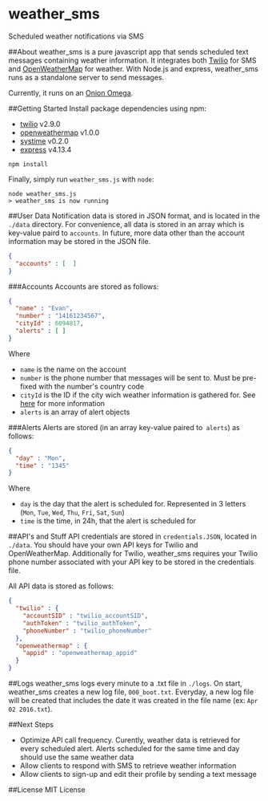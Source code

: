 # weather_sms
Scheduled weather notifications via SMS

##About
weather_sms is a pure javascript app that sends scheduled text messages containing weather information. It integrates both [Twilio](https://www.twilio.com) for SMS and [OpenWeatherMap](http://openweathermap.org) for weather. With Node.js and express, weather_sms runs as a standalone server to send messages.

Currently, it runs on an [Onion Omega](https://onion.io).

##Getting Started
Install package dependencies using npm:
- [twilio](https://www.npmjs.com/package/twilio) v2.9.0
- [openweathermap](https://www.npmjs.com/package/openweathermap) v1.0.0
- [systime](https://www.npmjs.com/package/systime) v0.2.0
- [express](https://www.npmjs.com/package/express) v4.13.4
```
npm install
```

Finally, simply run `weather_sms.js` with `node`:
```
node weather_sms.js
> weather_sms is now running
```

##User Data
Notification data is stored in JSON format, and is located in the `./data` directory. For convenience, all data is stored in an array which is key-value paird to `accounts`. In future, more data other than the account information may be stored in the JSON file.

```JSON
{
  "accounts" : [  ]
}
```

###Accounts
Accounts are stored as follows:
```JSON
{
  "name" : "Evan",
  "number" : "14161234567",
  "cityId" : 6094817,
  "alerts" : [ ]
}
```
Where
- `name` is the name on the account
- `number` is the phone number that messages will be sent to. Must be pre-fixed with the number's country code
- `cityId` is the ID if the city wich weather information is gathered for. See [here](http://openweathermap.org/current#cityid) for more information
- `alerts` is an array of alert objects

###Alerts
Alerts are stored (in an array key-value paired to` alerts`) as follows:
```JSON
{
  "day" : "Mon",
  "time" : "1345"
}
```
Where
- `day` is the day that the alert is scheduled for. Represented in 3 letters (`Mon`, `Tue`, `Wed`, `Thu`, `Fri`, `Sat`, `Sun`)
- `time` is the time, in 24h, that the alert is scheduled for

##API's and Stuff
API credentials are stored in `credentials.JSON`, located in `./data`. You should have your own API keys for Twilio and OpenWeatherMap. Additionally for Twilio, weather_sms requires your Twilio phone number associated with your API key to be stored in the credentials file.

All API data is stored as follows:
```JSON
{
  "twilio" : {
    "accountSID" : "twilio_accountSID",
    "authToken" : "twilio_authToken",
    "phoneNumber" : "twilio_phoneNumber"
  },
  "openweathermap" : {
    "appid" : "openweathermap_appid"
  }
}
```

##Logs
weather_sms logs every minute to a .txt file in `./logs`.
On start, weather_sms creates a new log file, `000_boot.txt`. Everyday, a new log file will be created that includes the date it was created in the file name (ex: `Apr 02 2016.txt`).

##Next Steps
- Optimize API call frequency. Curently, weather data is retrieved for every scheduled alert. Alerts scheduled for the same time and day should use the same weather data
- Allow clients to respond with SMS to retrieve weather information
- Allow clients to sign-up and edit their profile by sending a text message

##License
MIT License
